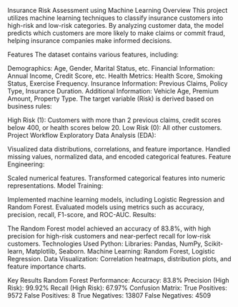 Insurance Risk Assessment using Machine Learning
Overview
This project utilizes machine learning techniques to classify insurance customers into high-risk and low-risk categories. By analyzing customer data, the model predicts which customers are more likely to make claims or commit fraud, helping insurance companies make informed decisions.

Features
The dataset contains various features, including:

Demographics: Age, Gender, Marital Status, etc.
Financial Information: Annual Income, Credit Score, etc.
Health Metrics: Health Score, Smoking Status, Exercise Frequency.
Insurance Information: Previous Claims, Policy Type, Insurance Duration.
Additional Information: Vehicle Age, Premium Amount, Property Type.
The target variable (Risk) is derived based on business rules:

High Risk (1): Customers with more than 2 previous claims, credit scores below 400, or health scores below 20.
Low Risk (0): All other customers.
Project Workflow
Exploratory Data Analysis (EDA):

Visualized data distributions, correlations, and feature importance.
Handled missing values, normalized data, and encoded categorical features.
Feature Engineering:

Scaled numerical features.
Transformed categorical features into numeric representations.
Model Training:

Implemented machine learning models, including Logistic Regression and Random Forest.
Evaluated models using metrics such as accuracy, precision, recall, F1-score, and ROC-AUC.
Results:

The Random Forest model achieved an accuracy of 83.8%, with high precision for high-risk customers and near-perfect recall for low-risk customers.
Technologies Used
Python:
Libraries: Pandas, NumPy, Scikit-learn, Matplotlib, Seaborn.
Machine Learning:
Random Forest, Logistic Regression.
Data Visualization:
Correlation heatmaps, distribution plots, and feature importance charts.

Key Results
Random Forest Performance:
Accuracy: 83.8%
Precision (High Risk): 99.92%
Recall (High Risk): 67.97%
Confusion Matrix:
True Positives: 9572
False Positives: 8
True Negatives: 13807
False Negatives: 4509
